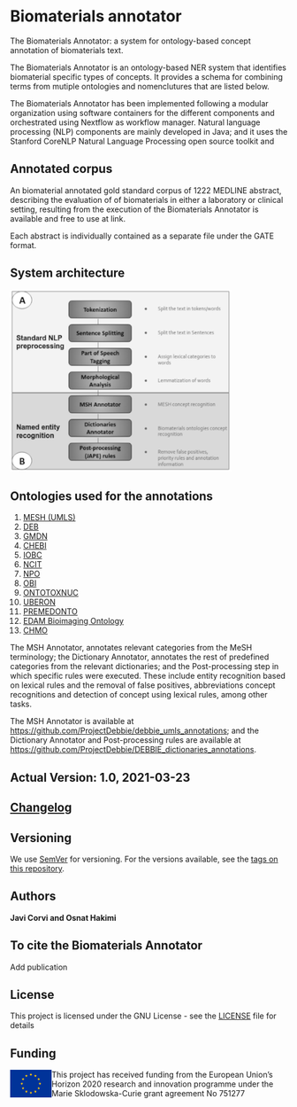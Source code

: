 # Biomaterials annotator
The Biomaterials Annotator: a system for ontology-based concept annotation of biomaterials text.

The Biomaterials Annotator is an ontology-based NER system that identifies biomaterial specific types of concepts. It provides a schema for combining terms from mutiple ontologies and nomenclutures that are listed below.  

The Biomaterials Annotator has been implemented following a modular organization using software containers for the different components and orchestrated  using  Nextflow  as  workflow  manager. Natural language processing (NLP) components  are  mainly  developed  in Java; and  it  uses  the Stanford CoreNLP Natural Language Processing open  source  toolkit and 

## Annotated corpus
An biomaterial annotated gold standard corpus of 1222 MEDLINE abstract, describing the evaluation of of biomaterials in either a laboratory or clinical setting, resulting from the execution of the Biomaterials Annotator is available and free to use at link.

Each abstract is individually contained as a separate file under the GATE format.

## System architecture
![](Annotator_structure.png)

## Ontologies used for the annotations
1. [MESH (UMLS)](https://bioportal.bioontology.org/ontologies/MESH)
2. [DEB](https://bioportal.bioontology.org/ontologies/DEB)
3. [GMDN](https://www.gmdnagency.org/)
4. [CHEBI](https://bioportal.bioontology.org/ontologies/CHEBI)
5. [IOBC](https://bioportal.bioontology.org/ontologies/IOBC)
6. [NCIT](https://bioportal.bioontology.org/ontologies/NCIT)
7. [NPO](https://bioportal.bioontology.org/ontologies/NPO)
8. [OBI](https://bioportal.bioontology.org/ontologies/OBI)
9. [ONTOTOXNUC](https://bioportal.bioontology.org/ontologies/ONTOTOXNUC)
10. [UBERON](https://bioportal.bioontology.org/ontologies/UBERON)
11. [PREMEDONTO](https://bioportal.bioontology.org/ontologies/PREMEDONTO)
12. [EDAM Bioimaging Ontology](https://bioportal.bioontology.org/ontologies/EDAM-BIOIMAGING)
13. [CHMO](https://bioportal.bioontology.org/ontologies/CHMO)

The MSH Annotator, annotates relevant categories from the MeSH terminology; the Dictionary Annotator, annotates the rest of predefined categories from the relevant dictionaries; and the Post-processing step in which specific rules were executed. These include entity recognition based on lexical rules and the removal of false positives, abbreviations concept recognitions and detection of concept using lexical rules, among other tasks. 

The MSH Annotator is available at https://github.com/ProjectDebbie/debbie_umls_annotations; and the Dictionary Annotator and Post-processing rules are available at https://github.com/ProjectDebbie/DEBBIE_dictionaries_annotations. 

## Actual Version: 1.0, 2021-03-23
## [Changelog](https://github.com/ProjectDebbie/Biomaterials_annotator/blob/master/CHANGELOG)


## Versioning

We use [SemVer](http://semver.org/) for versioning. For the versions available, see the [tags on this repository](https://github.com/ProjectDebbie/Biomaterials_annotator/tags).

## Authors

**Javi Corvi and Osnat Hakimi**

## To cite the Biomaterials Annotator
Add publication

## License

This project is licensed under the GNU License - see the [LICENSE](LICENSE) file for details

## Funding

<img align="left" width="75" height="50" src="eu_emblem.png"> This project has received funding from the European Union’s Horizon 2020 research and innovation programme under the Marie Sklodowska-Curie grant agreement No 751277
